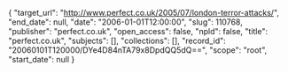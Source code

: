{
  "target_url": "http://www.perfect.co.uk/2005/07/london-terror-attacks/", 
  "end_date": null, 
  "date": "2006-01-01T12:00:00", 
  "slug": 110768, 
  "publisher": "perfect.co.uk", 
  "open_access": false, 
  "npld": false, 
  "title": "perfect.co.uk", 
  "subjects": [], 
  "collections": [], 
  "record_id": "20060101T120000/DYe4D84nTA79x8DpdQQ5dQ==", 
  "scope": "root", 
  "start_date": null
}


